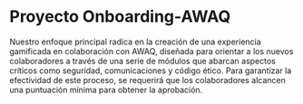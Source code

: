 # Proyecto Onboarding-AWAQ
Nuestro enfoque principal radica en la creación de una experiencia gamificada en colaboración con AWAQ, diseñada para orientar a los nuevos colaboradores a través de una serie de módulos que abarcan aspectos críticos como seguridad, comunicaciones y código ético. Para garantizar la efectividad de este proceso, se requerirá que los colaboradores alcancen una puntuación mínima para obtener la aprobación.
